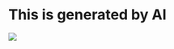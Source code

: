 # **This is generated by AI**
![](https://openai-readme.vercel.app/api/readme?model=text-davinci-003)
